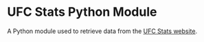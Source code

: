 # UFC Stats Python Module

A Python module used to retrieve data from the [UFC Stats website](http://www.ufcstats.com).
